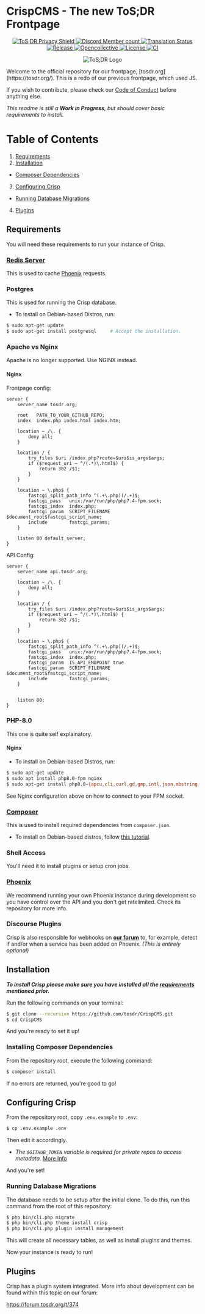 # CrispCMS - The new ToS;DR Frontpage



<!--suppress HtmlDeprecatedAttribute -->
<p align="center">
  <a href="https://tosdr.org/en/service/596" title="Privacy Grade">
    <img alt="ToS;DR Privacy Shield" src="https://shields.tosdr.org/tosdr.svg">
  </a>
  <a href="https://discord.gg/tosdr" title="Join the Discord chat at https://discord.gg/tosdr">
    <img alt="Discord Member count" src="https://img.shields.io/discord/324969783508467715.svg">
  </a>
  <a href="https://translate.tosdr.org/engage/crispcms/" title="Translations">
    <img alt="Translation Status" src="https://translate.tosdr.org/widgets/crispcms/-/svg-badge.svg">
  </a>
  <a href="https://github.com/tosdr/CrispCMS/releases/latest" title="GitHub release">
    <img alt="Release" src="https://img.shields.io/github/release/tosdr/CrispCMS.svg">
  </a>
  <a href="https://opencollective.com/tosdr" title="Become a backer/sponsor of ToS;DR">
    <img alt="Opencollective" src="https://opencollective.com/tosdr/tiers/backers/badge.svg?label=backers&color=brightgreen">
  </a>
  <a href="https://opensource.org/licenses/GPL-3.0" title="License: GPL-3.0">
    <img alt="License" src="https://img.shields.io/badge/License-GPL%203.0-blue.svg">
  </a>
  <a href="https://ci.tosdr.org/tosdr/CrispCMS" title="Build Status">
    <img alt="CI" src="https://ci.tosdr.org/api/badges/tosdr/CrispCMS/status.svg">
  </a>
</p>

<p align="center">
	<img alt="ToS;DR Logo" src="https://tosdr-branding.s3.eu-west-2.jbcdn.net/tosdr-logo-128.svg">
</p>
Welcome to the official repository for our frontpage, [tosdr.org](https://tosdr.org/).
This is a redo of our previous frontpage, which used JS.

If you wish to contribute, please check our [Code of Conduct](https://github.com/tosdr/CrispCMS/blob/master/CODE_OF_CONDUCT.md) before anything else.

_This readme is still a **Work in Progress**, but should cover basic requirements to install._

# Table of Contents

1. [Requirements](#requirements)
2. [Installation](#installation)
  * [Composer Dependencies](#installing-composer-dependencies)
3. [Configuring Crisp](#configuring-crisp)
  * [Running Database Migrations](#running-database-migrations)
4. [Plugins](#plugins)

## Requirements

You will need these requirements to run your instance of Crisp.

### [Redis Server](https://redis.io/)

This is used to cache [Phoenix](https://edit.tosdr.org/) requests.

### Postgres
This is used for running the Crisp database.

- To install on Debian-based Distros, run:

```bash
$ sudo apt-get update
$ sudo apt-get install postgresql     # Accept the installation.
```


### Apache vs Nginx

Apache is no longer supported. Use NGINX instead.

#### Nginx

Frontpage config:
```nginx
server {
    server_name tosdr.org;

    root   PATH_TO_YOUR_GITHUB_REPO;
    index  index.php index.html index.htm;

    location ~ /\. {
        deny all;
    }

    location / {
        try_files $uri /index.php?route=$uri$is_args$args;
        if ($request_uri ~ ^/(.*)\.html$) {
            return 302 /$1;
        }
    }

    location ~ \.php$ {
        fastcgi_split_path_info ^(.+\.php)(/.+)$;
        fastcgi_pass   unix:/var/run/php/php7.4-fpm.sock;
        fastcgi_index  index.php;
        fastcgi_param  SCRIPT_FILENAME $document_root$fastcgi_script_name;
        include        fastcgi_params;
    }

    listen 80 default_server;
}
```

API Config:
```nginx
server {
    server_name api.tosdr.org;

    location ~ /\. {
        deny all;
    }

    location / {
        try_files $uri /index.php?route=$uri$is_args$args;
        if ($request_uri ~ ^/(.*)\.html$) {
            return 302 /$1;
        }
    }

    location ~ \.php$ {
        fastcgi_split_path_info ^(.+\.php)(/.+)$;
        fastcgi_pass   unix:/var/run/php/php7.4-fpm.sock;
        fastcgi_index  index.php;
        fastcgi_param  IS_API_ENDPOINT true
        fastcgi_param  SCRIPT_FILENAME $document_root$fastcgi_script_name;
        include        fastcgi_params;
    }


    listen 80;
}
```

### PHP-8.0
This one is quite self explainatory.


#### Nginx

- To install on Debian-based Distros, run:

```bash
$ sudo apt-get update
$ sudo apt install php8.0-fpm nginx
$ sudo apt-get install php8.0-{apcu,cli,curl,gd,gmp,intl,json,mbstring,pgsql,redis,xml,zip} # The dependencies
```

See Nginx configuration above on how to connect to your FPM socket.

### [Composer](https://getcomposer.org/)
This is used to install required dependencies from `composer.json`.

- To install on Debian-based distros, follow [this tutorial](https://www.digitalocean.com/community/tutorials/how-to-install-composer-on-ubuntu-20-04-quickstart).

### Shell Access
You'll need it to install plugins or setup cron jobs.

### [Phoenix](https://github.com/tosdr/edit.tosdr.org)
We recommend running your own Phoenix instance during development so you have control over the API and you don't get ratelimited. Check its repository for more info.

### Discourse Plugins
Crisp is also responsible for webhooks on [**our forum**](https://forum.tosdr.org/) to, for example, detect if and/or when a service has been added on Phoenix. _(This is entirely optional)_

## Installation

***To install Crisp please make sure you have installed all the [requirements](#requirements) mentioned prior.***

Run the following commands on your terminal:

```bash
$ git clone --recursive https://github.com/tosdr/CrispCMS.git
$ cd CrispCMS
```

And you're ready to set it up!

### Installing Composer Dependencies

From the repository root, execute the following command:

```bash
$ composer install
```

If no errors are returned, you're good to go!

## Configuring Crisp

From the repository root, copy `.env.example` to `.env`:

```bash
$ cp .env.example .env
```

Then edit it accordingly.

* _The `$GITHUB_TOKEN` variable is required for private repos to access metadata._ [More Info](https://docs.github.com/en/github/authenticating-to-github/creating-a-personal-access-token)

And you're set!

### Running Database Migrations

The database needs to be setup after the initial clone. To do this, run this command from the root
of this repository:

```bash
$ php bin/cli.php migrate
$ php bin/cli.php theme install crisp
$ php bin/cli.php plugin install management
```

This will create all necessary tables, as well as install plugins and themes.

Now your instance is ready to run!

## Plugins

Crisp has a plugin system integrated. More info about development can be found within this topic on our forum:

https://forum.tosdr.org/t/374
